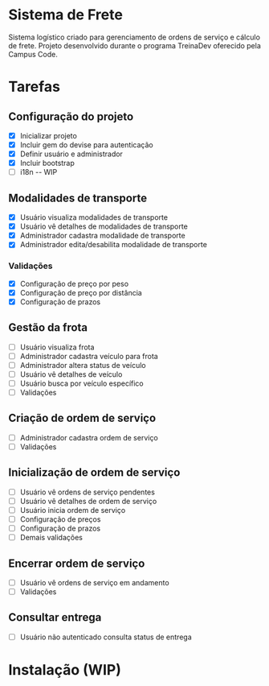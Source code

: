 # Sistema de Frete

Sistema logístico criado para gerenciamento de ordens de serviço e cálculo de frete. Projeto desenvolvido durante o programa TreinaDev oferecido pela Campus Code.

# Tarefas
<h2>Configuração do projeto</h2>

- [x] Inicializar projeto
- [x] Incluir gem do devise para autenticação
- [x] Definir usuário e administrador
- [x] Incluir bootstrap
- [ ] i18n -- WIP
      
<h2>Modalidades de transporte</h2>

- [x] Usuário visualiza modalidades de transporte
- [x] Usuário vê detalhes de modalidades de transporte
- [x] Administrador cadastra modalidade de transporte
- [x] Administrador edita/desabilita modalidade de transporte

<h3>Validações</h3>

- [x] Configuração de preço por peso
- [x] Configuração de preço por distância
- [x] Configuração de prazos
                
<h2>Gestão da frota</h2>

- [ ] Usuário visualiza frota
- [ ] Administrador cadastra veículo para frota
- [ ] Administrador altera status de veículo
- [ ] Usuário vê detalhes de veículo
- [ ] Usuário busca por veículo específico
- [ ] Validações

<h2>Criação de ordem de serviço</h2>

- [ ] Administrador cadastra ordem de serviço
- [ ] Validações

<h2>Inicialização de ordem de serviço</h2>

- [ ] Usuário vê ordens de serviço pendentes
- [ ] Usuário vê detalhes de ordem de serviço
- [ ] Usuário inicia ordem de serviço
- [ ] Configuração de preços
- [ ] Configuração de prazos
- [ ] Demais validações

<h2>Encerrar ordem de serviço</h2>

- [ ] Usuário vê ordens de serviço em andamento
- [ ] Validações
  
<h2>Consultar entrega</h2>

- [ ] Usuário não autenticado consulta status de entrega

# Instalação (WIP)

